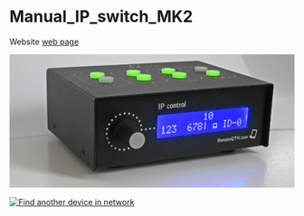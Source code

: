 # Manual_IP_switch_MK2

Website [web page](https://remoteqth.com/ip-switch-mk2.php)

![Hardware](ip-sw-mk2.jpg)

[![Find another device in network](http://img.youtube.com/vi/EvsjVDVGWDI/0.jpg)](http://www.youtube.com/watch?v=EvsjVDVGWDI)
